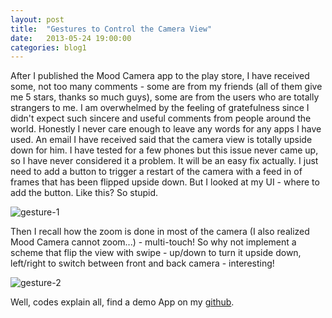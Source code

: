 ```yaml
---
layout: post
title:  "Gestures to Control the Camera View"
date:   2013-05-24 19:00:00
categories: blog1
---
```


After I published the Mood Camera app to the play store, I have received some, not too many comments - some are from my friends (all of them give me 5 stars, thanks so much guys), some are from the users who are totally strangers to me. I am overwhelmed by the feeling of gratefulness since I didn't expect such sincere and useful comments from people around the world. Honestly I never care enough to leave any words for any apps I have used. An email I have received said that the camera view is totally upside down for him. I have tested for a few phones but this issue never came up, so I have never considered it a problem. It will be an easy fix actually. I just need to add a button to trigger a restart of the camera with a feed in of frames that has been flipped upside down. But I looked at my UI - where to add the button. Like this? So stupid.

![gesture-1](/assets/gesture-1.png)

Then I recall how the zoom is done in most of the camera (I also realized Mood Camera cannot zoom...) - multi-touch! So why not implement a scheme that flip the view with swipe - up/down to turn it upside down, left/right to switch between front and back camera - interesting!

![gesture-2](/assets/gesture-2.png)

Well, codes explain all, find a demo App on my [github](https://github.com/yulu/GestureCam).